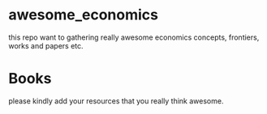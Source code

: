 # awesome_economics
this repo want to gathering really awesome economics concepts, frontiers, works and papers etc.

# Books
please kindly add your resources that you really think awesome.
